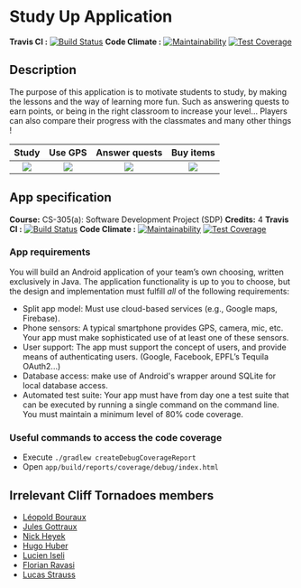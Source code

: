 # Study Up Application

**Travis CI :**  [![Build Status](https://camo.githubusercontent.com/65feb8b3f48bf256512075326b79255a26115147/68747470733a2f2f7472617669732d63692e6f72672f6e686579656b2f5344502d323031382e7376673f6272616e63683d6d6173746572)](https://travis-ci.org/nheyek/SDP-2018)
**Code Climate :** [![Maintainability](https://camo.githubusercontent.com/fe90b55a838c9bceeeec1b65b8e8f2f7b10298ae/68747470733a2f2f6170692e636f6465636c696d6174652e636f6d2f76312f6261646765732f66663365613739653330363939626530386332312f6d61696e7461696e6162696c697479)](https://codeclimate.com/github/nheyek/SDP-2018/maintainability) [![Test Coverage](https://camo.githubusercontent.com/0c1d0677b11d69d981e2a538091b28b42fef4e4a/68747470733a2f2f6170692e636f6465636c696d6174652e636f6d2f76312f6261646765732f66663365613739653330363939626530386332312f746573745f636f766572616765)](https://codeclimate.com/github/nheyek/SDP-2018/test_coverage)


## Description

The purpose of this application is to motivate students to study, by making the lessons and the way of learning more fun. Such as answering quests to earn points, or being in the right classroom to increase your level... Players can also compare their progress with the classmates and many other things !

Study | Use GPS | Answer quests | Buy items
:---:|:---:|:---:|:---:
![](https://github.com/nheyek/SDP-2018/blob/master/app/src/main/res/drawable/login_slide1.png?raw=true)  | ![](https://github.com/nheyek/SDP-2018/blob/master/app/src/main/res/drawable/login_slide2.png?raw=true)| ![](https://github.com/nheyek/SDP-2018/blob/master/app/src/main/res/drawable/login_slide3.png?raw=true)| ![](https://github.com/nheyek/SDP-2018/blob/master/app/src/main/res/drawable/login_slide4.png?raw=true)



## App specification

 **Course:** CS-305(a): Software Development Project (SDP)
 **Credits:** 4
**Travis CI :**  [![Build Status](https://camo.githubusercontent.com/65feb8b3f48bf256512075326b79255a26115147/68747470733a2f2f7472617669732d63692e6f72672f6e686579656b2f5344502d323031382e7376673f6272616e63683d6d6173746572)](https://travis-ci.org/nheyek/SDP-2018)
**Code Climate :** [![Maintainability](https://camo.githubusercontent.com/fe90b55a838c9bceeeec1b65b8e8f2f7b10298ae/68747470733a2f2f6170692e636f6465636c696d6174652e636f6d2f76312f6261646765732f66663365613739653330363939626530386332312f6d61696e7461696e6162696c697479)](https://codeclimate.com/github/nheyek/SDP-2018/maintainability) [![Test Coverage](https://camo.githubusercontent.com/0c1d0677b11d69d981e2a538091b28b42fef4e4a/68747470733a2f2f6170692e636f6465636c696d6174652e636f6d2f76312f6261646765732f66663365613739653330363939626530386332312f746573745f636f766572616765)](https://codeclimate.com/github/nheyek/SDP-2018/test_coverage)

### App requirements

You will build an Android application of your team’s own choosing, written exclusively in Java. The application functionality is up to you to choose, but the design and implementation must fulfill  _all_  of the following requirements:

-   Split app model: Must use cloud-based services (e.g., Google maps, Firebase). 
-   Phone sensors: A typical smartphone provides GPS, camera, mic, etc. Your app must make sophisticated use of at least one of these sensors.
-   User support: The app must support the concept of users, and provide means of authenticating users. (Google, Facebook, EPFL’s Tequila OAuth2...)
- Database access: make use of Android's wrapper around SQLite for local database access.
-   Automated test suite: Your app must have from day one a test suite that can be executed by running a single command on the command line. You must maintain a minimum level of 80% code coverage.

### Useful commands to access the code coverage

- Execute  `./gradlew createDebugCoverageReport`
- Open `app/build/reports/coverage/debug/index.html`


## Irrelevant Cliff Tornadoes members

- [Léopold Bouraux](https://github.com/leobouraux) 
- [Jules Gottraux](https://github.com/JulesssG)
- [Nick Heyek](https://github.com/nheyek)
- [Hugo Huber](https://github.com/Amustache) 
- [Lucien Iseli](https://github.com/Gorzen)
- [Florian Ravasi](https://github.com/floepfl)
- [Lucas Strauss](https://github.com/VFXOne)
